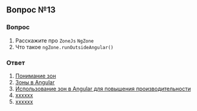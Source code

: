 ## Вопрос №13

### Вопрос 

1) Расскажите про `ZoneJs` `NgZone`
2) Что такое `ngZone.runOutsideAngular()`

### Ответ

1) [Понимание зон](https://blog.thoughtram.io/angular/2016/01/22/understanding-zones.html)
2) [Зоны в Angular](https://blog.thoughtram.io/angular/2016/02/01/zones-in-angular-2.html)
3) [Использование зон в Angular для повышения производительности](https://blog.thoughtram.io/angular/2017/02/21/using-zones-in-angular-for-better-performance.html)
4) [xxxxxx](xxxxxxxxxx)
5) [xxxxxx](xxxxxxxxxx)

 
  